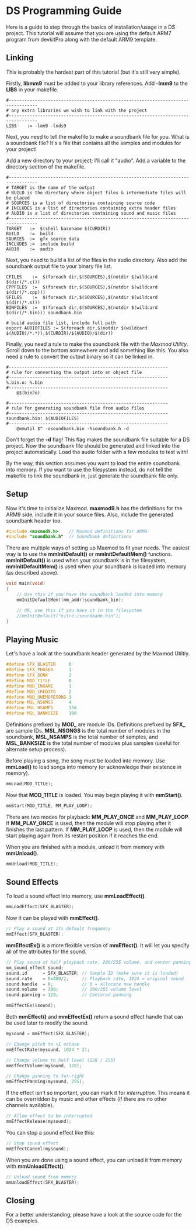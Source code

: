 # DS Programming Guide

Here is a guide to step through the basics of installation/usage in a DS
project. This tutorial will assume that you are using the default ARM7 program
from devkitPro along with the default ARM9 template.

## Linking

This is probably the hardest part of this tutorial (but it's still very simple).

Firstly, **libmm9** must be added to your library references. Add **-lmm9** to
the **LIBS** in your makefile.

```make
#---------------------------------------------------------------------------------
# any extra libraries we wish to link with the project
#---------------------------------------------------------------------------------
LIBS    := -lmm9 -lnds9
```

Next, you need to tell the makefile to make a soundbank file for you. What is a
soundbank file? It's a file that contains all the samples and modules for your
project!

Add a new directory to your project; I'll call it "audio". Add a variable to the
directory section of the makefile.

```make
#---------------------------------------------------------------------------------
# TARGET is the name of the output
# BUILD is the directory where object files & intermediate files will be placed
# SOURCES is a list of directories containing source code
# INCLUDES is a list of directories containing extra header files
# AUDIO is a list of directories containing sound and music files
#---------------------------------------------------------------------------------
TARGET   :=  $(shell basename $(CURDIR))
BUILD    :=  build
SOURCES  :=  gfx source data
INCLUDES :=  include build
AUDIO    :=  audio
```

Next, you need to build a list of the files in the audio directory. Also add
the soundbank output file to your binary file list.

```make
CFILES    :=  $(foreach dir,$(SOURCES),$(notdir $(wildcard $(dir)/*.c)))
CPPFILES  :=  $(foreach dir,$(SOURCES),$(notdir $(wildcard $(dir)/*.cpp)))
SFILES    :=  $(foreach dir,$(SOURCES),$(notdir $(wildcard $(dir)/*.s)))
BINFILES  :=  $(foreach dir,$(SOURCES),$(notdir $(wildcard $(dir)/*.bin))) soundbank.bin

# build audio file list, include full path
export AUDIOFILES := $(foreach dir,$(notdir $(wildcard $(AUDIO)/*.*)),$(CURDIR)/$(AUDIO)/$(dir))
```

Finally, you need a rule to make the soundbank file with the *Maxmod Utility*.
Scroll down to the bottom somewhere and add something like this. You also need a
rule to convert the output binary so it can be linked in.

```make
#-------------------------------------------------------------
# rule for converting the output into an object file
#-------------------------------------------------------------
%.bin.o: %.bin
#-------------------------------------------------------------
	@$(bin2o)

#-------------------------------------------------------------
# rule for generating soundbank file from audio files
#-------------------------------------------------------------
soundbank.bin: $(AUDIOFILES)
#-------------------------------------------------------------
	@mmutil $^ -osoundbank.bin -hsoundbank.h -d
```

Don't forget the **-d** flag! This flag makes the soundbank file suitable for a
DS project. Now the soundbank file should be generated and linked into the
project automatically. Load the audio folder with a few modules to test with!

By the way, this section assumes you want to load the entire soundbank into
memory. If you want to use the filesystem instead, do not tell the makefile to
link the soundbank in, just generate the soundbank file only.

## Setup

Now it's time to initialize Maxmod. **maxmod9.h** has the definitions for the
ARM9 side, include it in your source files. Also, include the generated
soundbank header too.

```c
#include <maxmod9.h>    // Maxmod definitions for ARM9
#include "soundbank.h"  // Soundbank definitions
```

There are multiple ways of setting up Maxmod to fit your needs. The easiest way
is to use the **mmInitDefault()** or **mmInitDefaultMem()** functions.
**mmInitDefault()** is used when your soundbank is in the filesystem,
**mmInitDefaultMem()** is used when your soundbank is loaded into memory (as
described above).

```c
void main(void)
{
    // Use this if you have the soundbank loaded into memory
    mmInitDefaultMem((mm_addr)soundbank_bin);

    // OR, use this if you have it in the filesystem
    //mmInitDefault("nitro:/soundbank.bin");
}
```

## Playing Music

Let's have a look at the soundbank header generated by the Maxmod Utiltiy.

```c
#define SFX_BLASTER     0
#define SFX_PHASER      1
#define SFX_BONK        2
#define MOD_TITLE       0
#define MOD_INGAME      1
#define MOD_CREDITS     2
#define MOD_ONEMORESONG 3
#define MSL_NSONGS      4
#define MSL_NSAMPS      156
#define MSL_BANKSIZE    160
```

Definitions prefixed by **MOD_** are module IDs. Definitions prefixed by
**SFX_** are sample IDs. **MSL_NSONGS** is the total number of modules in the
soundbank, **MSL_NSAMPS** is the total number of samples, and **MSL_BANKSIZE**
is the total number of modules plus samples (useful for alternate setup
process).

Before playing a song, the song must be loaded into memory. Use **mmLoad()** to
load songs into memory (or acknowledge their existence in memory).

```c
mmLoad(MOD_TITLE);
```

Now that **MOD_TITLE** is loaded. You may begin playing it with **mmStart()**.

```c
mmStart(MOD_TITLE, MM_PLAY_LOOP);
```

There are two modes for playback: **MM_PLAY_ONCE** and **MM_PLAY_LOOP**. If
**MM_PLAY_ONCE** is used, then the module will stop playing after it finishes
the last pattern. If **MM_PLAY_LOOP** is used, then the module will start
playing again from its restart position if it reaches the end.

When you are finished with a module, unload it from memory with **mmUnload()**.

```c
mmUnload(MOD_TITLE);
```

## Sound Effects

To load a sound effect into memory, use **mmLoadEffect()**.

```c
mmLoadEffect(SFX_BLASTER);
```

Now it can be played with **mmEffect()**.

```c
// Play a sound at its default frequency
mmEffect(SFX_BLASTER);
```

**mmEffectEx()** is a more flexible version of **mmEffect()**. It will let you
specify all of the attributes for the sound.

```c
// Play sound at half playback rate, 200/255 volume, and center panning
mm_sound_effect sound;
sound.id      = SFX_BLASTER; // Sample ID (make sure it is loaded)
sound.rate    = 0x400/2;     // Playback rate, 1024 = original sound
sound.handle  = 0;           // 0 = allocate new handle
sound.volume  = 200;         // 200/255 volume level
sound.panning = 128;         // Centered panning

mmEffectEx(&sound);
```

Both **mmEffect()** and **mmEffectEx()** return a sound effect handle that can
be used later to modify the sound.

```c
mysound = mmEffect(SFX_BLASTER);

// Change pitch to +1 octave
mmEffectRate(mysound, 1024 * 2);

// Change volume to half level (128 / 255)
mmEffectVolume(mysound, 128);

// Change panning to far-right
mmEffectPanning(mysound, 255);
```

If the effect isn't so important, you can mark it for *interruption*. This means
it can be overridden by music and other effects (if there are no other channels
available).

```c
// Allow effect to be interrupted
mmEffectRelease(mysound);
```

You can stop a sound effect like this:

```c
// Stop sound effect
mmEffectCancel(mysound);
```

When you are done using a sound effect, you can unload it from memory with
**mmUnloadEffect()**.

```c
// Unload sound from memory
mmUnloadEffect(SFX_BLASTER);
```

## Closing

For a better understanding, please have a look at the source code for the DS
examples.
